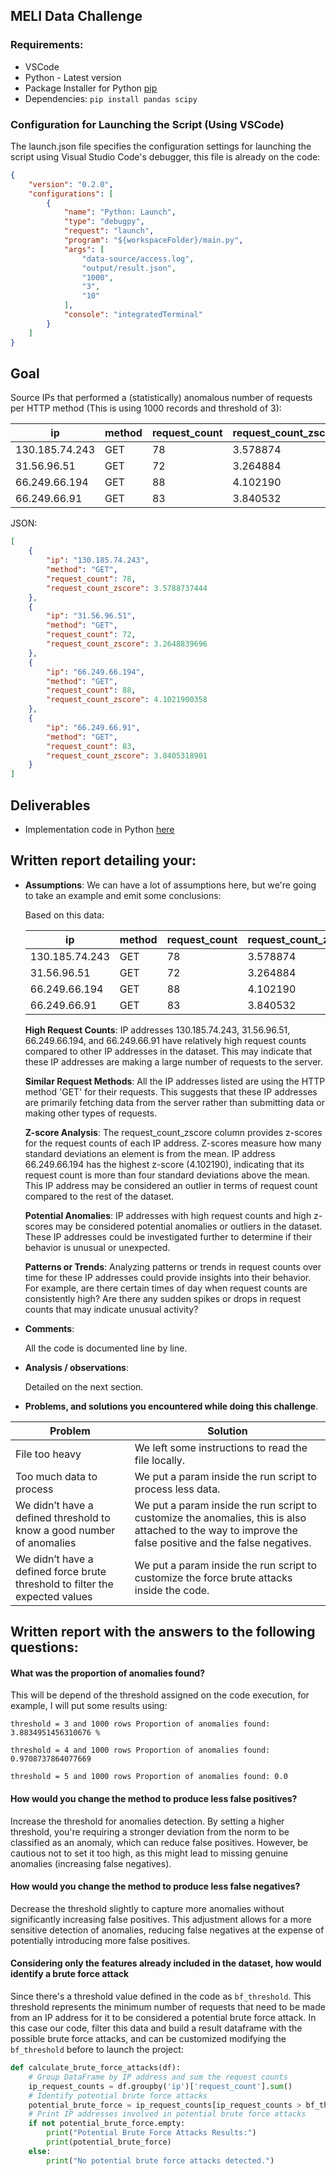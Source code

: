## MELI Data Challenge

### Requirements:

- VSCode
- Python - Latest version
- Package Installer for Python [pip](https://pip.pypa.io/en/stable/installation/)
- Dependencies: `pip install pandas scipy`


### Configuration for Launching the Script (Using VSCode)

The launch.json file specifies the configuration settings for launching the script using Visual Studio Code's debugger, this file is already on the code:

```json
{
    "version": "0.2.0",
    "configurations": [
        {
            "name": "Python: Launch",
            "type": "debugpy",
            "request": "launch",
            "program": "${workspaceFolder}/main.py",
            "args": [
                "data-source/access.log",
                "output/result.json",
                "1000",
                "3",
                "10"
            ],
            "console": "integratedTerminal"
        }
    ]
}
```

## Goal

Source IPs that performed a (statistically) anomalous number of requests per HTTP method (This is using 1000 records and threshold of 3):

| ip            | method | request_count | request_count_zscore |
|---------------|--------|---------------|----------------------|
| 130.185.74.243 | GET    | 78            | 3.578874             |
| 31.56.96.51    | GET    | 72            | 3.264884             |
| 66.249.66.194 | GET    | 88            | 4.102190             |
| 66.249.66.91  | GET    | 83            | 3.840532             |

JSON:


```json
[
    {
        "ip": "130.185.74.243",
        "method": "GET",
        "request_count": 78,
        "request_count_zscore": 3.5788737444
    },
    {
        "ip": "31.56.96.51",
        "method": "GET",
        "request_count": 72,
        "request_count_zscore": 3.2648839696
    },
    {
        "ip": "66.249.66.194",
        "method": "GET",
        "request_count": 88,
        "request_count_zscore": 4.1021900358
    },
    {
        "ip": "66.249.66.91",
        "method": "GET",
        "request_count": 83,
        "request_count_zscore": 3.8405318901
    }
]

```

## Deliverables

- Implementation code in Python [here](https://github.com/natacardona/meli-data-test/blob/main/main.py)

## Written report detailing your:

- **Assumptions**: We can have a lot of assumptions here, but we're going to take an example and emit some conclusions:

    Based on this data:


    | ip            | method | request_count | request_count_zscore |
    |---------------|--------|---------------|----------------------|
    | 130.185.74.243 | GET    | 78            | 3.578874             |
    | 31.56.96.51    | GET    | 72            | 3.264884             |
    | 66.249.66.194 | GET    | 88            | 4.102190             |
    | 66.249.66.91  | GET    | 83            | 3.840532             |

    **High Request Counts**: IP addresses 130.185.74.243, 31.56.96.51, 66.249.66.194, and 66.249.66.91 have relatively high request counts compared to other IP addresses in the dataset. This may indicate that these IP addresses are making a large number of requests to the server.

    **Similar Request Methods**: All the IP addresses listed are using the HTTP method 'GET' for their requests. This suggests that these IP addresses are primarily fetching data from the server rather than submitting data or making other types of requests.

    **Z-score Analysis**: The request_count_zscore column provides z-scores for the request counts of each IP address. Z-scores measure how many standard deviations an element is from the mean. IP address 66.249.66.194 has the highest z-score (4.102190), indicating that its request count is more than four standard deviations above the mean. This IP address may be considered an outlier in terms of request count compared to the rest of the dataset.

    **Potential Anomalies**: IP addresses with high request counts and high z-scores may be considered potential anomalies or outliers in the dataset. These IP addresses could be investigated further to determine if their behavior is unusual or unexpected.

   **Patterns or Trends**: Analyzing patterns or trends in request counts over time for these IP addresses could provide insights into their behavior. For example, are there certain times of day when request counts are consistently high? Are there any sudden spikes or drops in request counts that may indicate unusual activity?

- **Comments**: 

    All the code is documented line by line.

- **Analysis / observations**: 

    Detailed on the next section.

- **Problems, and solutions you encountered while doing this challenge**.

| Problem                               | Solution                                                                                     |
|---------------------------------------|----------------------------------------------------------------------------------------------|
| File too heavy                        | We left some instructions to read the file locally.                                           |
| Too much data to process             | We put a param inside the run script to process less data.                                    |
| We didn’t have a defined threshold to know a good number of anomalies | We put a param inside the run script to customize the anomalies, this is also attached to the way to improve the false positive and the false negatives. |
| We didn’t have a defined force brute threshold to filter the expected values | We put a param inside the run script to customize the force brute attacks inside the code. |

## Written report with the answers to the following questions:

#### What was the proportion of anomalies found?

This will be depend of the threshold assigned on the code execution, for example, I will put some results using:

`threshold = 3 and 1000 rows
Proportion of anomalies found: 3.8834951456310676 %`

`threshold = 4 and 1000 rows
Proportion of anomalies found: 0.9708737864077669`

`threshold = 5 and 1000 rows
Proportion of anomalies found: 0.0`

#### How would you change the method to produce less false positives?

Increase the threshold for anomalies detection. By setting a higher threshold, you're requiring a stronger deviation from the norm to be classified as an anomaly, which can reduce false positives. However, be cautious not to set it too high, as this might lead to missing genuine anomalies (increasing false negatives).


#### How would you change the method to produce less false negatives?

Decrease the threshold slightly to capture more anomalies without significantly increasing false positives. This adjustment allows for a more sensitive detection of anomalies, reducing false negatives at the expense of potentially introducing more false positives.

#### Considering only the features already included in the dataset, how would identify a brute force attack

Since there's a threshold value defined in the code as `bf_threshold`. This threshold represents the minimum number of requests that need to be made from an IP address for it to be considered a potential brute force attack. In this case our code, filter this data and build a result dataframe with the possible brute force attacks, and can be customized modifying the `bf_threshold` before to launch the project:

```python
def calculate_brute_force_attacks(df):    
    # Group DataFrame by IP address and sum the request counts
    ip_request_counts = df.groupby('ip')['request_count'].sum()
    # Identify potential brute force attacks
    potential_brute_force = ip_request_counts[ip_request_counts > bf_threshold]
    # Print IP addresses involved in potential brute force attacks
    if not potential_brute_force.empty:
        print("Potential Brute Force Attacks Results:")
        print(potential_brute_force)
    else:
        print("No potential brute force attacks detected.")
```